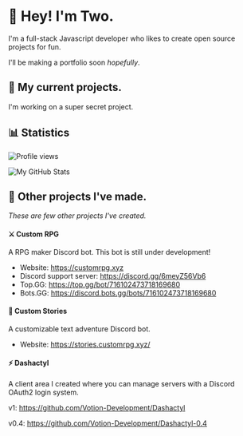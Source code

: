 # 👋 Hey! I'm Two.

I'm a full-stack Javascript developer who likes to create open source projects for fun.

I'll be making a portfolio soon *hopefully*.

## 📌 My current projects.

I'm working on a super secret project.

## 📊 Statistics

![Profile views](https://komarev.com/ghpvc/?username=real2two)

![My GitHub Stats](https://github-readme-stats.vercel.app/api?username=real2two&show_icons=true&theme=dark)

## 📂 Other projects I've made.

*These are few other projects I've created.*

#### ⚔️ Custom RPG

A RPG maker Discord bot. This bot is still under development!

- Website: https://customrpg.xyz
- Discord support server: https://discord.gg/6meyZ56Vb6
- Top.GG: https://top.gg/bot/716102473718169680
- Bots.GG: https://discord.bots.gg/bots/716102473718169680

#### 📜 Custom Stories

A customizable text adventure Discord bot.

- Website: https://stories.customrpg.xyz/

#### ⚡ Dashactyl

A client area I created where you can manage servers with a Discord OAuth2 login system.

v1: https://github.com/Votion-Development/Dashactyl

v0.4: https://github.com/Votion-Development/Dashactyl-0.4
